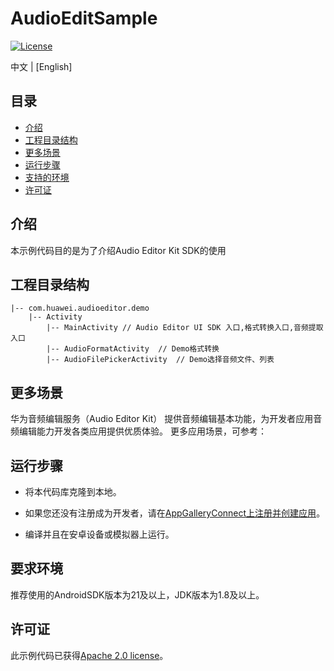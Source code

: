 # AudioEditSample
[![License](https://img.shields.io/badge/Docs-hmsguides-brightgreen)](https://developer.huawei.com/consumer/cn/doc/development/HMS-Guides/ml-introduction-4)

中文 | [English]

## 目录

 * [介绍](#介绍)
 * [工程目录结构](#工程目录结构)
 * [更多场景](#更多场景)
 * [运行步骤](#运行步骤)
 * [支持的环境](#支持的环境)
 * [许可证](#许可证)


## 介绍
本示例代码目的是为了介绍Audio Editor Kit SDK的使用

## 工程目录结构

    |-- com.huawei.audioeditor.demo
        |-- Activity
            |-- MainActivity // Audio Editor UI SDK 入口,格式转换入口,音频提取入口
	        |-- AudioFormatActivity  // Demo格式转换
			|-- AudioFilePickerActivity  // Demo选择音频文件、列表


## 更多场景
华为音频编辑服务（Audio Editor Kit） 提供音频编辑基本功能，为开发者应用音频编辑能力开发各类应用提供优质体验。
更多应用场景，可参考：

## 运行步骤
 - 将本代码库克隆到本地。



 - 如果您还没有注册成为开发者，请在[AppGalleryConnect上注册并创建应用](https://developer.huawei.com/consumer/cn/service/josp/agc/index.html)。
 - 编译并且在安卓设备或模拟器上运行。

## 要求环境
推荐使用的AndroidSDK版本为21及以上，JDK版本为1.8及以上。

##  许可证
此示例代码已获得[Apache 2.0 license](https://www.apache.org/licenses/LICENSE-2.0)。


